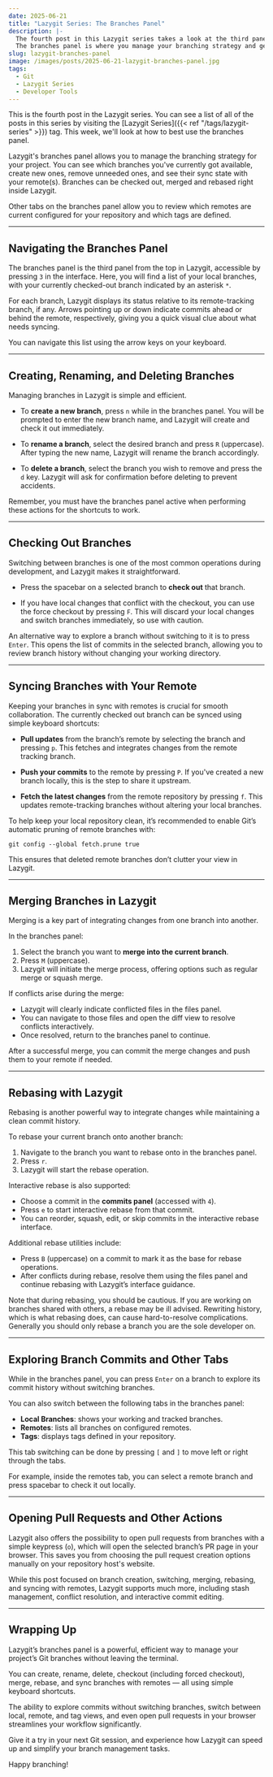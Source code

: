 ```yaml
---
date: 2025-06-21
title: "Lazygit Series: The Branches Panel"
description: |-
  The fourth post in this Lazygit series takes a look at the third panel in the application.
  The branches panel is where you manage your branching strategy and get an overview of your sync status with the remote.
slug: lazygit-branches-panel
image: /images/posts/2025-06-21-lazygit-branches-panel.jpg
tags:
  - Git
  - Lazygit Series
  - Developer Tools
---
```


This is the fourth post in the Lazygit series.
You can see a list of all of the posts in this series by visiting the [Lazygit Series]({{< ref "/tags/lazygit-series" >}}) tag.
This week, we'll look at how to best use the branches panel.

Lazygit's branches panel allows you to manage the branching strategy for your project.
You can see which branches you've currently got available, create new ones, remove unneeded ones, and see their sync state with your remote(s).
Branches can be checked out, merged and rebased right inside Lazygit.

Other tabs on the branches panel allow you to review which remotes are current configured for your repository and which tags are defined.

---

## Navigating the Branches Panel

The branches panel is the third panel from the top in Lazygit, accessible by pressing `3` in the interface.
Here, you will find a list of your local branches, with your currently checked-out branch indicated by an asterisk `*`.

For each branch, Lazygit displays its status relative to its remote-tracking branch, if any.
Arrows pointing up or down indicate commits ahead or behind the remote, respectively, giving you a quick visual clue about what needs syncing.

You can navigate this list using the arrow keys on your keyboard.

---

## Creating, Renaming, and Deleting Branches

Managing branches in Lazygit is simple and efficient.

- To **create a new branch**, press `n` while in the branches panel.
  You will be prompted to enter the new branch name, and Lazygit will create and check it out immediately.

- To **rename a branch**, select the desired branch and press `R` (uppercase).
  After typing the new name, Lazygit will rename the branch accordingly.

- To **delete a branch**, select the branch you wish to remove and press the `d` key.
  Lazygit will ask for confirmation before deleting to prevent accidents.

Remember, you must have the branches panel active when performing these actions for the shortcuts to work.

---

## Checking Out Branches

Switching between branches is one of the most common operations during development, and Lazygit makes it straightforward.

- Press the spacebar on a selected branch to **check out** that branch.

- If you have local changes that conflict with the checkout, you can use the force checkout by pressing `F`.
  This will discard your local changes and switch branches immediately, so use with caution.

An alternative way to explore a branch without switching to it is to press `Enter`.
This opens the list of commits in the selected branch, allowing you to review branch history without changing your working directory.

---

## Syncing Branches with Your Remote

Keeping your branches in sync with remotes is crucial for smooth collaboration.
The currently checked out branch can be synced using simple keyboard shortcuts:

- **Pull updates** from the branch’s remote by selecting the branch and pressing `p`.
  This fetches and integrates changes from the remote tracking branch.

- **Push your commits** to the remote by pressing `P`.
  If you've created a new branch locally, this is the step to share it upstream.

- **Fetch the latest changes** from the remote repository by pressing `f`.
  This updates remote-tracking branches without altering your local branches.

To help keep your local repository clean, it’s recommended to enable Git’s automatic pruning of remote branches with:

```shell
git config --global fetch.prune true
```

This ensures that deleted remote branches don’t clutter your view in Lazygit.

---

## Merging Branches in Lazygit

Merging is a key part of integrating changes from one branch into another.

In the branches panel:

1. Select the branch you want to **merge into the current branch**.
2. Press `M` (uppercase).
3. Lazygit will initiate the merge process, offering options such as regular merge or squash merge.

If conflicts arise during the merge:

- Lazygit will clearly indicate conflicted files in the files panel.
- You can navigate to those files and open the diff view to resolve conflicts interactively.
- Once resolved, return to the branches panel to continue.

After a successful merge, you can commit the merge changes and push them to your remote if needed.

---

## Rebasing with Lazygit

Rebasing is another powerful way to integrate changes while maintaining a clean commit history.

To rebase your current branch onto another branch:

1. Navigate to the branch you want to rebase onto in the branches panel.
2. Press `r`.
3. Lazygit will start the rebase operation.

Interactive rebase is also supported:

- Choose a commit in the **commits panel** (accessed with `4`).
- Press `e` to start interactive rebase from that commit.
- You can reorder, squash, edit, or skip commits in the interactive rebase interface.

Additional rebase utilities include:

- Press `B` (uppercase) on a commit to mark it as the base for rebase operations.
- After conflicts during rebase, resolve them using the files panel and continue rebasing with Lazygit’s interface guidance.

Note that during rebasing, you should be cautious.
If you are working on branches shared with others, a rebase may be ill advised.
Rewriting history, which is what rebasing does, can cause hard-to-resolve complications.
Generally you should only rebase a branch you are the sole developer on.

---

## Exploring Branch Commits and Other Tabs

While in the branches panel, you can press `Enter` on a branch to explore its commit history without switching branches.

You can also switch between the following tabs in the branches panel:

- **Local Branches**: shows your working and tracked branches.
- **Remotes**: lists all branches on configured remotes.
- **Tags**: displays tags defined in your repository.

This tab switching can be done by pressing `[` and `]` to move left or right through the tabs.

For example, inside the remotes tab, you can select a remote branch and press spacebar to check it out locally.

---

## Opening Pull Requests and Other Actions

Lazygit also offers the possibility to open pull requests from branches with a simple keypress (`o`), which will open the selected branch’s PR page in your browser.
This saves you from choosing the pull request creation options manually on your repository host's website.

While this post focused on branch creation, switching, merging, rebasing, and syncing with remotes, Lazygit supports much more, including stash management, conflict resolution, and interactive commit editing.

---

## Wrapping Up

Lazygit’s branches panel is a powerful, efficient way to manage your project’s Git branches without leaving the terminal.

You can create, rename, delete, checkout (including forced checkout), merge, rebase, and sync branches with remotes — all using simple keyboard shortcuts.

The ability to explore commits without switching branches, switch between local, remote, and tag views, and even open pull requests in your browser streamlines your workflow significantly.

Give it a try in your next Git session, and experience how Lazygit can speed up and simplify your branch management tasks.

Happy branching!
